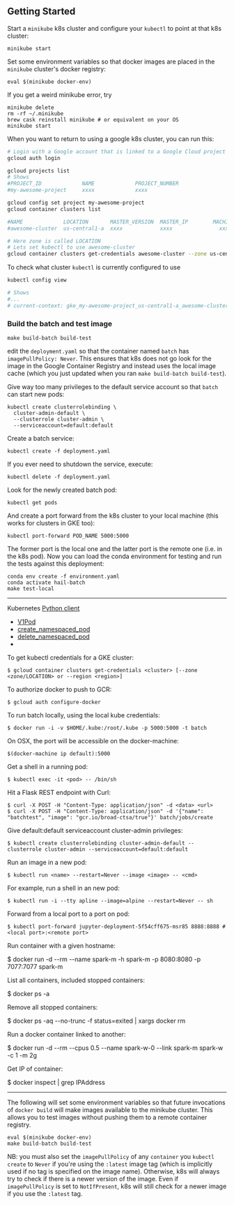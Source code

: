Getting Started
---

Start a `minikube` k8s cluster and configure your `kubectl` to point at that k8s
cluster:

```
minikube start
```

Set some environment variables so that docker images are placed in the
`minikube` cluster's docker registry:

```
eval $(minikube docker-env)
```

If you get a weird minikube error, try

```
minikube delete
rm -rf ~/.minikube
brew cask reinstall minikube # or equivalent on your OS
minikube start
```

When you want to return to using a google k8s cluster, you can run this:

```sh
# Login with a Google account that is linked to a Google Cloud project that manages the cluster of interest
gcloud auth login

gcloud projects list
# Shows
#PROJECT_ID             NAME             PROJECT_NUMBER
#my-awesome-project     xxxx             xxxx

gcloud config set project my-awesome-project
gcloud container clusters list

#NAME             LOCATION       MASTER_VERSION  MASTER_IP        MACHINE_TYPE   NODE_VERSION    NUM_NODES  STATUS
#awesome-cluster  us-central1-a  xxxx            xxxx               xxxx         xxxx            N          RUNNING

# Here zone is called LOCATION
# Lets set kubectl to use awesome-cluster
gcloud container clusters get-credentials awesome-cluster --zone us-central1-a
```

To check what cluster `kubectl` is currently configured to use

```sh
kubectl config view

# Shows
#...
# current-context: gke_my-awesome-project_us-central1-a_awesome-cluster
```

### Build the batch and test image

```
make build-batch build-test
```

edit the `deployment.yaml` so that the container named `batch` has
`imagePullPolicy: Never`. This ensures that k8s does not go look for the image
in the Google Container Registry and instead uses the local image cache (which
you just updated when you ran `make build-batch build-test`).

Give way too many privileges to the default service account so that `batch` can
start new pods:

```
kubectl create clusterrolebinding \
  cluster-admin-default \
  --clusterrole cluster-admin \
  --serviceaccount=default:default
```

Create a batch service:

```
kubectl create -f deployment.yaml
```

If you ever need to shutdown the service, execute:

```
kubectl delete -f deployment.yaml
```

Look for the newly created batch pod:

```
kubectl get pods
```

And create a port forward from the k8s cluster to your local machine (this works
for clusters in GKE too):

```
kubectl port-forward POD_NAME 5000:5000
```

The former port is the local one and the latter port is the remote one (i.e. in
the k8s pod). Now you can load the conda environment for testing and run the
tests against this deployment:

```
conda env create -f environment.yaml
conda activate hail-batch
make test-local
```



---

Kubernetes [Python client](https://github.com/kubernetes-client/python/blob/master/kubernetes/README.md)
 - [V1Pod](https://github.com/kubernetes-client/python/blob/master/kubernetes/docs/V1Pod.md)
 - [create_namespaced_pod](https://github.com/kubernetes-client/python/blob/master/kubernetes/docs/CoreV1Api.md#create_namespaced_pod)
 - [delete_namespaced_pod](https://github.com/kubernetes-client/python/blob/master/kubernetes/docs/CoreV1Api.md#delete_namespaced_pod)
 - 

To get kubectl credentials for a GKE cluster:

```
$ gcloud container clusters get-credentials <cluster> [--zone <zone/LOCATION> or --region <region>]
```

To authorize docker to push to GCR:

```
$ gcloud auth configure-docker
```

To run batch locally, using the local kube credentials:

```
$ docker run -i -v $HOME/.kube:/root/.kube -p 5000:5000 -t batch
```

On OSX, the port will be accessible on the docker-machine:

```
$(docker-machine ip default):5000
```

Get a shell in a running pod:

```
$ kubectl exec -it <pod> -- /bin/sh
```

Hit a Flask REST endpoint with Curl:

```
$ curl -X POST -H "Content-Type: application/json" -d <data> <url>
$ curl -X POST -H "Content-Type: application/json" -d '{"name": "batchtest", "image": "gcr.io/broad-ctsa/true"}' batch/jobs/create
```

Give default:default serviceaccount cluster-admin privileges:

```
$ kubectl create clusterrolebinding cluster-admin-default --clusterrole cluster-admin --serviceaccount=default:default
```

Run an image in a new pod:

```
$ kubectl run <name> --restart=Never --image <image> -- <cmd>
```

For example, run a shell in an new pod:

```
$ kubectl run -i --tty apline --image=alpine --restart=Never -- sh
```

Forward from a local port to a port on pod:

```
$ kubectl port-forward jupyter-deployment-5f54cff675-msr85 8888:8888 # <local port>:<remote port>
```

Run container with a given hostname:

$ docker run -d --rm --name spark-m -h spark-m -p 8080:8080 -p 7077:7077 spark-m

List all containers, included stopped containers:

$ docker ps -a

Remove all stopped containers:

$ docker ps -aq --no-trunc -f status=exited | xargs docker rm

Run a docker container linked to another:

$ docker run -d --rm --cpus 0.5 --name spark-w-0 --link spark-m spark-w -c 1 -m 2g

Get IP of container:

$ docker inspect <container-id> | grep IPAddress

---

The following will set some environment variables so that future invocations of
`docker build` will make images available to the minikube cluster. This allows
you to test images without pushing them to a remote container registry.

```
eval $(minikube docker-env)
make build-batch build-test
```

NB: you must also set the `imagePullPolicy` of any `container` you `kubectl
create` to `Never` if you're using the `:latest` image tag (which is implicitly
used if no tag is specified on the image name). Otherwise, k8s will always try
to check if there is a newer version of the image. Even if `imagePullPolicy`
is set to `NotIfPresent`, k8s will still check for a newer image if you use the
`:latest` tag.

